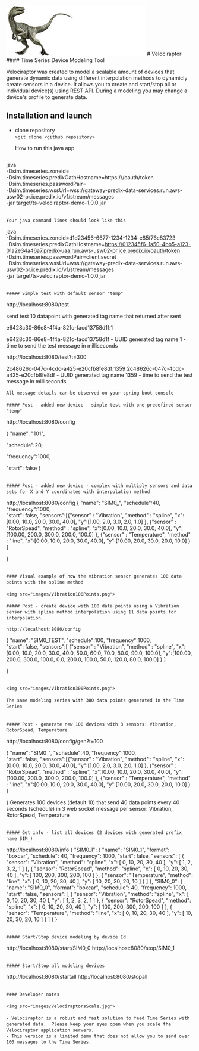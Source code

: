   <img src="images/Velociraptor.jpeg">
#         Velociraptor 
#### Time Series Device Modeling Tool

Velociraptor was created to model a scalable amount of devices that generate dynamic data using different interpolation methods to dynamicly create sensors in a device.  It allows you to create and start/stop all or individual device(s) using REST API.  During a modeling you may change a device's profile to generate data. 

## Installation and launch
 - clone repository  
    `>git clone <github repository>`
    
    How to run this java app
 
   ```    
java \
       -Dsim.timeseries.zoneid=<time zone id> \
       -Dsim.timeseries.predixOathHostname=https://<Oath Host Name>/oauth/token  \
       -Dsim.timeseries.passwordPair=<UAA Time Series client:password>  \
       -Dsim.timeseries.wssUrl=wss://gateway-predix-data-services.run.aws-usw02-pr.ice.predix.io/v1/stream/messages  \
-jar target/ts-velociraptor-demo-1.0.0.jar

  ``` 
  
  Your java command lines should look like this
   ```    
java \
       -Dsim.timeseries.zoneid=d1d23456-6677-1234-1234-e85f76c83723 \
       -Dsim.timeseries.predixOathHostname=https://012345f6-1a50-4bb5-a123-01a2e34a46a7.predix-uaa.run.aws-usw02-pr.ice.predix.io/oauth/token  \
       -Dsim.timeseries.passwordPair=client:secret  \
       -Dsim.timeseries.wssUrl=wss://gateway-predix-data-services.run.aws-usw02-pr.ice.predix.io/v1/stream/messages  \
-jar target/ts-velociraptor-demo-1.0.0.jar

  ``` 
    
##### Simple test with default sensor "temp" 
  ```   
http://localhost:8080/test

send test 10 datapoint with generated tag name that returned after sent 

e6428c30-86e8-4f4a-821c-facd13758d1f:1

e6428c30-86e8-4f4a-821c-facd13758d1f - UUID generated tag name 
1 - time to send the test message in milliseconds

http://localhost:8080/test?t=300

2c48626c-047c-4cdc-a425-e20cfb8fe8df:1359
2c48626c-047c-4cdc-a425-e20cfb8fe8df - UUID generated tag name
1359 - time to send the test message in milliseconds
```
All message details can be observed on your spring boot console

##### Post - added new device - simple test with one predefined sensor "temp"
  ```
http://localhost:8080/config

{
  "name": "101",
  
  "schedule":20,
  
  "frequency":1000,  
  
  "start": false
}
   ```
   
##### Post - added new device - complex with multiply sensors and data sets for X and Y coordinates with interpolation method
   
   ```
   http://localhost:8080/config
{
  "name": "SIM0_",
  "schedule":40,
  "frequency":1000,  
  "start": false, 
  "sensors":[{"sensor" : "Vibration", 
               "method" : "spline", 
               "x":[0.00, 10.0, 20.0, 30.0, 40.0],
               "y":[1.00, 2.0, 3.0, 2.0, 1.0]
              },
              {"sensor" : "RotorSpead", 
               "method" : "spline", 
               "x":[0.00, 10.0, 20.0, 30.0, 40.0],
               "y":[100.00, 200.0, 300.0, 200.0, 100.0]
              },
              {"sensor" : "Temperature", 
               "method" : "line", 
               "x":[0.00, 10.0, 20.0, 30.0, 40.0],
               "y":[10.00, 20.0, 30.0, 20.0, 10.0]
              }
    ]
 
}
 
  ```
  
#### Visual example of how the vibration sensor generates 100 data points with the spline method
  
  <img src="images/Vibration100Points.png">
  
##### Post - create device with 100 data points using a Vibration sensor with spline method interpolation using 11 data points for interpolation.  

  ```
    http://localhost:8080/config
    
   {
  "name": "SIM0_TEST",
  "schedule":100,
  "frequency":1000,  
  "start": false, 
  "sensors":[
              {"sensor" : "Vibration", 
               "method" : "spline", 
               "x":[0.00,    10.0,  20.0,  30.0, 40.0,  50.0,  60.0, 70.0,  80.0, 90.0, 100.0],
               "y":[100.00, 200.0, 300.0, 100.0,  0.0, 200.0, 100.0, 50.0, 120.0, 80.0, 100.0]
              }
    ]
 
}
 
  ```
  
  <img src="images/Vibration300Points.png">
  
  The same modeling series with 300 data points generated in the Time Series
  
  
##### Post - generate new 100 devices with 3 sensors: Vibration, RotorSpead, Temperature
 
  ``` 
 http://localhost:8080/config/gen?t=100
 
{
  "name": "SIM0_",
  "schedule":40,
  "frequency":1000,  
  "start": false, 
  "sensors":[{"sensor" : "Vibration", 
               "method" : "spline", 
               "x":[0.00, 10.0, 20.0, 30.0, 40.0],
               "y":[1.00, 2.0, 3.0, 2.0, 1.0]
              },
              {"sensor" : "RotorSpead", 
               "method" : "spline", 
               "x":[0.00, 10.0, 20.0, 30.0, 40.0],
               "y":[100.00, 200.0, 300.0, 200.0, 100.0]
              },
              {"sensor" : "Temperature", 
               "method" : "line", 
               "x":[0.00, 10.0, 20.0, 30.0, 40.0],
               "y":[10.00, 20.0, 30.0, 20.0, 10.0]
              }
    ]
 
}
Generates 100 devices (default 10) that send 40 data points every 40 seconds (schedule) in 3 web socket message per sensor: Vibration, RotorSpead, Temperature

  ```
  
##### Get info - list all devices (2 devices with generated prefix name SIM_) 
  ```
http://localhost:8080/info
{
    "SIM0_1": {
        "name": "SIM0_1",
        "format": "boxcar",
        "schedule": 40,
        "frequency": 1000,
        "start": false,
        "sensors": [
            {
                "sensor": "Vibration",
                "method": "spline",
                "x": [
                    0,
                    10,
                    20,
                    30,
                    40
                ],
                "y": [
                    1,
                    2,
                    3,
                    2,
                    1
                ]
            },
            {
                "sensor": "RotorSpead",
                "method": "spline",
                "x": [
                    0,
                    10,
                    20,
                    30,
                    40
                ],
                "y": [
                    100,
                    200,
                    300,
                    200,
                    100
                ]
            },
            {
                "sensor": "Temperature",
                "method": "line",
                "x": [
                    0,
                    10,
                    20,
                    30,
                    40
                ],
                "y": [
                    10,
                    20,
                    30,
                    20,
                    10
                ]
            }
        ]
    },
    "SIM0_0": {
        "name": "SIM0_0",
        "format": "boxcar",
        "schedule": 40,
        "frequency": 1000,
        "start": false,
        "sensors": [
            {
                "sensor": "Vibration",
                "method": "spline",
                "x": [
                    0,
                    10,
                    20,
                    30,
                    40
                ],
                "y": [
                    1,
                    2,
                    3,
                    2,
                    1
                ]
            },
            {
                "sensor": "RotorSpead",
                "method": "spline",
                "x": [
                    0,
                    10,
                    20,
                    30,
                    40
                ],
                "y": [
                    100,
                    200,
                    300,
                    200,
                    100
                ]
            },
            {
                "sensor": "Temperature",
                "method": "line",
                "x": [
                    0,
                    10,
                    20,
                    30,
                    40
                ],
                "y": [
                    10,
                    20,
                    30,
                    20,
                    10
                ]
            }
        ]
    }
}
  ```

##### Start/Stop device modeling by device Id
  ```
http://localhost:8080/start/SIM0_0
http://localhost:8080/stop/SIM0_1 
  ```
  
##### Start/Stop all modeling devices
  ```
http://localhost:8080/startall
http://localhost:8080/stopall  
  ```
  
#### Developer notes

  <img src="images/VelociraptorsScale.jpg">

- Velociraptor is a robust and fast solution to feed Time Series with generated data.  Please keep your eyes open when you scale the  Velociraptor application servers. 
- This version is a limited demo that does not allow you to send over 100 messages to the Time Series.
    
  
  
